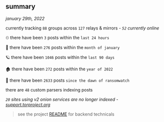 
## summary
_january 29th, 2022_

currently tracking `88` groups across `127` relays & mirrors - _`52` currently online_

⏲ there have been `3` posts within the `last 24 hours`

🦈 there have been `276` posts within the `month of january`

🪐 there have been `1046` posts within the `last 90 days`

🏚 there have been `272` posts within the `year of 2022`

🦕 there have been `2633` posts `since the dawn of ransomwatch`

there are `48` custom parsers indexing posts

_`20` sites using v2 onion services are no longer indexed - [support.torproject.org](https://support.torproject.org/onionservices/v2-deprecation/)_

> see the project [README](https://github.com/thetanz/ransomwatch#ransomwatch--) for backend technicals
